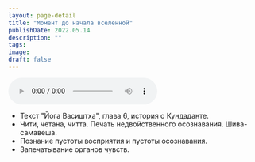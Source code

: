 ```yaml
---
layout: page-detail
title: "Момент до начала вселенной"
publishDate: 2022.05.14
description: ""
tags:
image:
draft: false
---
```


<audio title="2022.05.14 - Момент до начала вселенной.mp3" src="https://filer-api.advayta.org/v1.0/public/files/73476" controls=""></audio>

* Текст "Йога Васиштха", глава 6, история о Кундаданте.
* Чити, четана, читта. Печать недвойственного осознавания. Шива-самавеша.
* Познание пустоты восприятия и пустоты осознавания.
* Запечатывание органов чувств.

  
